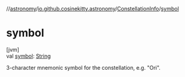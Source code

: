 //[astronomy](../../../index.md)/[io.github.cosinekitty.astronomy](../index.md)/[ConstellationInfo](index.md)/[symbol](symbol.md)

# symbol

[jvm]\
val [symbol](symbol.md): [String](https://kotlinlang.org/api/latest/jvm/stdlib/kotlin/-string/index.html)

3-character mnemonic symbol for the constellation, e.g. "Ori".
